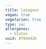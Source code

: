 ```yaml
---
title: Lasagnes
vegan: true
vegetarien: true
type: sec
allergenes:
  - Gluten
uuid: 8f94442b
---
```


